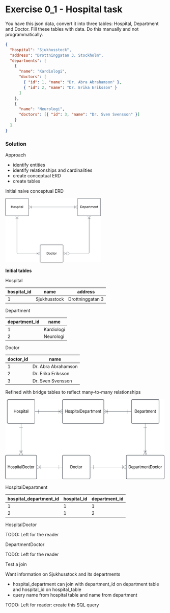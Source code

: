 # Exercise 0_1 - Hospital task

You have this json data, convert it into three tables: Hospital, Department and Doctor. Fill these tables with data. Do this manually and not programmatically.

```json
{
  "hospital": "Sjukhusstock",
  "address": "Drottninggatan 3, Stockholm",
  "departments": [
    {
      "name": "Kardiologi",
      "doctors": [
        { "id": 1, "name": "Dr. Abra Abrahamson" },
        { "id": 2, "name": "Dr. Erika Eriksson" }
      ]
    },
    {
      "name": "Neurologi",
      "doctors": [{ "id": 3, "name": "Dr. Sven Svensson" }]
    }
  ]
}
```

### Solution

Approach
- identify entities
- identify relationships and cardinalities
- create conceptual ERD
- create tables


Initial naive conceptual ERD

<img src = "../../assets/Initial_conceptual_model.png" width=300>

**Initial tables**

Hospital

|hospital_id | name         | address          |
|------------| ----------   | -----------------|
|1           | Sjukhusstock | Drottninggatan 3|


Department

|department_id  | name         
|---------------| ----------   
| 1             | Kardiologi
| 2             | Neurologi


Doctor

|doctor_id | name         
|----------| --------
| 1        | Dr. Abra Abrahamson
| 2        | Dr. Erika Eriksson
| 3        | Dr. Sven Svensson

Refined with bridge tables to reflect many-to-many relationships

<img src = "../../assets/conceptual_exercise_hospital.png" width=500 height=250>

HospitalDepartment

|hospital_department_id | hospital_id  | department_id    |
|-----------------------| ------------ | -----------------|
| 1                     | 1            | 1                |
| 2                     | 1            | 2                |



HospitalDoctor

TODO: Left for the reader

DepartmentDoctor

TODO: Left for the reader

Test a join

Want information on Sjukhusstock and its departments
- hospital_department can join with department_id on department table and hospital_id on hospital_table
- query name from hospital table and name from department

TODO: Left for reader: create this SQL query
